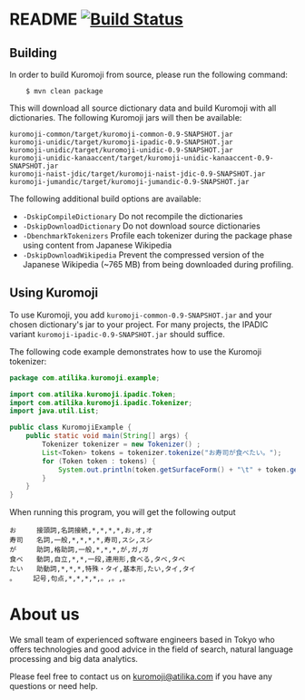 # README [![Build Status](https://travis-ci.org/atilika/kuromoji.svg?branch=master)](https://travis-ci.org/atilika/kuromoji)

## Building

In order to build Kuromoji from source, please run the following command:

``` shell
    $ mvn clean package
```

This will download all source dictionary data and build Kuromoji with all dictionaries. The following Kuromoji jars will then be available:

```
kuromoji-common/target/kuromoji-common-0.9-SNAPSHOT.jar
kuromoji-unidic/target/kuromoji-ipadic-0.9-SNAPSHOT.jar
kuromoji-unidic/target/kuromoji-unidic-0.9-SNAPSHOT.jar
kuromoji-unidic-kanaaccent/target/kuromoji-unidic-kanaaccent-0.9-SNAPSHOT.jar
kuromoji-naist-jdic/target/kuromoji-naist-jdic-0.9-SNAPSHOT.jar
kuromoji-jumandic/target/kuromoji-jumandic-0.9-SNAPSHOT.jar
```

The following additional build options are available:

* `-DskipCompileDictionary`  Do not recompile the dictionaries
* `-DskipDownloadDictionary` Do not download source dictionaries
* `-DbenchmarkTokenizers` Profile each tokenizer during the package phase using content from Japanese Wikipedia
* `-DskipDownloadWikipedia` Prevent the compressed version of the Japanese Wikipedia (~765 MB) from being downloaded during profiling.

## Using Kuromoji

To use Kuromoji, you add `kuromoji-common-0.9-SNAPSHOT.jar` and your chosen dictionary's jar to your project. For many projects, the IPADIC variant `kuromoji-ipadic-0.9-SNAPSHOT.jar` should suffice.

The following code example demonstrates how to use the Kuromoji tokenizer:

```java
package com.atilika.kuromoji.example;

import com.atilika.kuromoji.ipadic.Token;
import com.atilika.kuromoji.ipadic.Tokenizer;
import java.util.List;

public class KuromojiExample {
    public static void main(String[] args) {
        Tokenizer tokenizer = new Tokenizer() ;
        List<Token> tokens = tokenizer.tokenize("お寿司が食べたい。");
        for (Token token : tokens) {
            System.out.println(token.getSurfaceForm() + "\t" + token.getAllFeatures());
        }
    }
}
```

When running this program, you will get the following output

```
お　　　接頭詞,名詞接続,*,*,*,*,お,オ,オ
寿司　　名詞,一般,*,*,*,*,寿司,スシ,スシ
が　　　助詞,格助詞,一般,*,*,*,が,ガ,ガ
食べ　　動詞,自立,*,*,一段,連用形,食べる,タベ,タベ
たい　　助動詞,*,*,*,特殊・タイ,基本形,たい,タイ,タイ
。　　　記号,句点,*,*,*,*,。,。,。
```

# About us

We small team of experienced software engineers based in Tokyo who offers technologies and good advice in the field of search, natural language processing and big data analytics.

Please feel free to contact us on kuromoji@atilika.com if you have any questions or need help.
